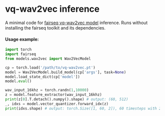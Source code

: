 # vq-wav2vec inference

A minimal code for [fairseq vq-wav2vec model](https://github.com/pytorch/fairseq/blob/main/examples/wav2vec/README.md#vq-wav2vec) inference. Runs without installing the fairseq toolkit and its dependencies.

#### Usage example:
```python
import torch
import fairseq
from models.wav2vec import Wav2VecModel

cp = torch.load('/path/to/vq-wav2vec.pt')
model = Wav2VecModel.build_model(cp['args'], task=None)
model.load_state_dict(cp['model'])
model.eval()

wav_input_16khz = torch.randn(1,10000)
z = model.feature_extractor(wav_input_16khz)
print(z[0].T.detach().numpy().shape) # output: (60, 512)
_, idxs = model.vector_quantizer.forward_idx(z)
print(idxs.shape) # output: torch.Size([1, 60, 2]), 60 timesteps with 2 indexes corresponding to 2 groups in the model
```
